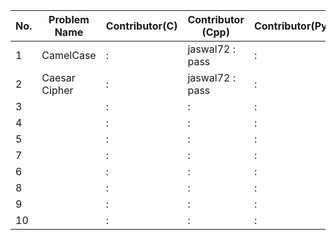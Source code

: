
|No.| Problem Name          | Contributor(C) | Contributor (Cpp) | Contributor(Py) | Contributor(Java) |
|---|-----------------------|----------------|-------------------|-----------------|-------------------|  
| 1 | CamelCase             |        :       | jaswal72 : pass   |        :        |        :          |
| 2 | Caesar Cipher         |        :       | jaswal72 : pass   |        :        |        :          |
| 3 |                       |        :       |          :        |        :        |        :          |
| 4 |                       |        :       |          :        |        :        |        :          |
| 5 |                       |        :       |          :        |        :        |        :          |
| 7 |                       |        :       |          :        |        :        |        :          |
| 6 |                       |        :       |          :        |        :        |        :          |
| 8 |                       |        :       |          :        |        :        |        :          |
| 9 |                       |        :       |          :        |        :        |        :          |
| 10|                       |        :       |          :        |        :        |        :          |
